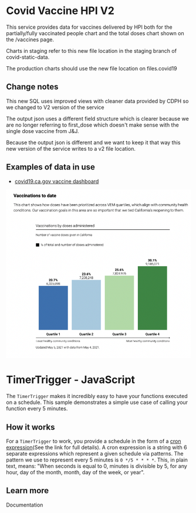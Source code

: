 # Covid Vaccine HPI V2

This service provides data for vaccines delivered by HPI both for the partially/fully vaccinated people chart and the total doses chart shown on the /vaccines page.

Charts in staging refer to this new file location in the staging branch of covid-static-data.

The production charts should use the new file location on files.covid19

## Change notes
This new SQL uses improved views with cleaner data provided by CDPH so we changed to V2 version of the service

The output json uses a different field structure which is clearer because we are no longer referring to first_dose which doesn't make sense with the single dose vaccine from J&J.

Because the output json is different and we want to keep it that way this new version of the service writes to a v2 file location.

## Examples of data in use

- <a href="https://covid19.ca.gov/vaccination-progress-data/">covid19.ca.gov vaccine dashboard</a>

<img src="img/vaccine-hpi.png">

# TimerTrigger - JavaScript

The `TimerTrigger` makes it incredibly easy to have your functions executed on a schedule. This sample demonstrates a simple use case of calling your function every 5 minutes.

## How it works

For a `TimerTrigger` to work, you provide a schedule in the form of a [cron expression](https://en.wikipedia.org/wiki/Cron#CRON_expression)(See the link for full details). A cron expression is a string with 6 separate expressions which represent a given schedule via patterns. The pattern we use to represent every 5 minutes is `0 */5 * * * *`. This, in plain text, means: "When seconds is equal to 0, minutes is divisible by 5, for any hour, day of the month, month, day of the week, or year".

## Learn more

<TODO> Documentation